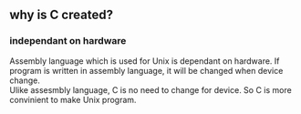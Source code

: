 ## why is C created?

### independant on hardware   
Assembly language which is used for Unix is dependant on hardware. If program is written in assembly language, it will be changed when device change.   
Ulike assesmbly language, C is no need to change for device. So C is more convinient to make Unix program.

